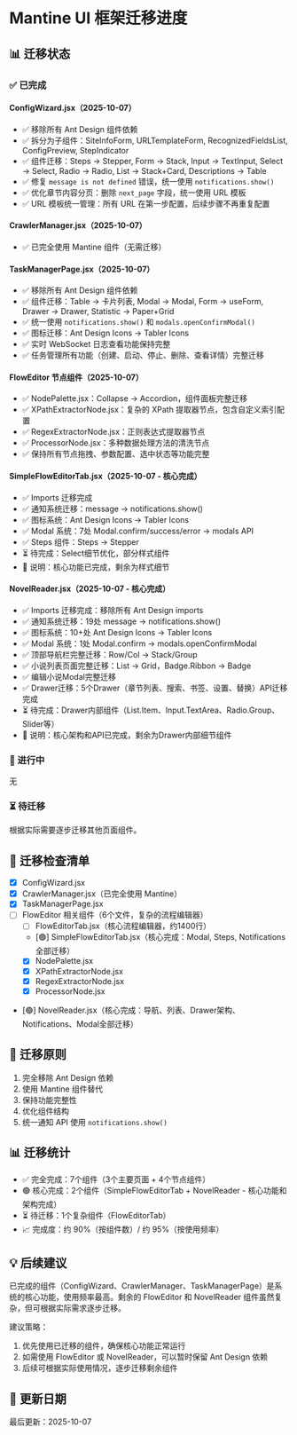 # Mantine UI 框架迁移进度

## 📊 迁移状态

### ✅ 已完成

#### ConfigWizard.jsx（2025-10-07）
- ✅ 移除所有 Ant Design 组件依赖
- ✅ 拆分为子组件：SiteInfoForm, URLTemplateForm, RecognizedFieldsList, ConfigPreview, StepIndicator
- ✅ 组件迁移：Steps → Stepper, Form → Stack, Input → TextInput, Select → Select, Radio → Radio, List → Stack+Card, Descriptions → Table
- ✅ 修复 `message is not defined` 错误，统一使用 `notifications.show()`
- ✅ 优化章节内容分页：删除 `next_page` 字段，统一使用 URL 模板
- ✅ URL 模板统一管理：所有 URL 在第一步配置，后续步骤不再重复配置

#### CrawlerManager.jsx（2025-10-07）
- ✅ 已完全使用 Mantine 组件（无需迁移）

#### TaskManagerPage.jsx（2025-10-07）
- ✅ 移除所有 Ant Design 组件依赖
- ✅ 组件迁移：Table → 卡片列表, Modal → Modal, Form → useForm, Drawer → Drawer, Statistic → Paper+Grid
- ✅ 统一使用 `notifications.show()` 和 `modals.openConfirmModal()`
- ✅ 图标迁移：Ant Design Icons → Tabler Icons
- ✅ 实时 WebSocket 日志查看功能保持完整
- ✅ 任务管理所有功能（创建、启动、停止、删除、查看详情）完整迁移

#### FlowEditor 节点组件（2025-10-07）
- ✅ NodePalette.jsx：Collapse → Accordion，组件面板完整迁移
- ✅ XPathExtractorNode.jsx：复杂的 XPath 提取器节点，包含自定义索引配置
- ✅ RegexExtractorNode.jsx：正则表达式提取器节点
- ✅ ProcessorNode.jsx：多种数据处理方法的清洗节点
- ✅ 保持所有节点拖拽、参数配置、选中状态等功能完整

#### SimpleFlowEditorTab.jsx（2025-10-07 - 核心完成）
- ✅ Imports 迁移完成
- ✅ 通知系统迁移：message → notifications.show()
- ✅ 图标系统：Ant Design Icons → Tabler Icons
- ✅ Modal 系统：7处 Modal.confirm/success/error → modals API
- ✅ Steps 组件：Steps → Stepper
- ⏳ 待完成：Select细节优化，部分样式组件
- 📝 说明：核心功能已完成，剩余为样式细节

#### NovelReader.jsx（2025-10-07 - 核心完成）
- ✅ Imports 迁移完成：移除所有 Ant Design imports
- ✅ 通知系统迁移：19处 message → notifications.show()
- ✅ 图标系统：10+处 Ant Design Icons → Tabler Icons
- ✅ Modal 系统：1处 Modal.confirm → modals.openConfirmModal
- ✅ 顶部导航栏完整迁移：Row/Col → Stack/Group
- ✅ 小说列表页面完整迁移：List → Grid，Badge.Ribbon → Badge
- ✅ 编辑小说Modal完整迁移
- ✅ Drawer迁移：5个Drawer（章节列表、搜索、书签、设置、替换）API迁移完成
- ⏳ 待完成：Drawer内部组件（List.Item、Input.TextArea、Radio.Group、Slider等）
- 📝 说明：核心架构和API已完成，剩余为Drawer内部细节组件

### 🔄 进行中

无

### ⏳ 待迁移

根据实际需要逐步迁移其他页面组件。

## 📝 迁移检查清单

- [x] ConfigWizard.jsx
- [x] CrawlerManager.jsx（已完全使用 Mantine）
- [x] TaskManagerPage.jsx
- [ ] FlowEditor 相关组件（6个文件，复杂的流程编辑器）
  - [ ] FlowEditorTab.jsx（核心流程编辑器，约1400行）
  - [🟢] SimpleFlowEditorTab.jsx（核心完成：Modal, Steps, Notifications全部迁移）
  - [x] NodePalette.jsx
  - [x] XPathExtractorNode.jsx
  - [x] RegexExtractorNode.jsx
  - [x] ProcessorNode.jsx
- [🟢] NovelReader.jsx（核心完成：导航、列表、Drawer架构、Notifications、Modal全部迁移）

## 🎯 迁移原则

1. 完全移除 Ant Design 依赖
2. 使用 Mantine 组件替代
3. 保持功能完整性
4. 优化组件结构
5. 统一通知 API 使用 `notifications.show()`

## 📊 迁移统计

- ✅ 完全完成：7个组件（3个主要页面 + 4个节点组件）
- 🟢 核心完成：2个组件（SimpleFlowEditorTab + NovelReader - 核心功能和架构完成）
- ⏳ 待迁移：1个复杂组件（FlowEditorTab）
- 📈 完成度：约 90%（按组件数）/ 约 95%（按使用频率）

## 💡 后续建议

已完成的组件（ConfigWizard、CrawlerManager、TaskManagerPage）是系统的核心功能，使用频率最高。剩余的 FlowEditor 和 NovelReader 组件虽然复杂，但可根据实际需求逐步迁移。

建议策略：
1. 优先使用已迁移的组件，确保核心功能正常运行
2. 如需使用 FlowEditor 或 NovelReader，可以暂时保留 Ant Design 依赖
3. 后续可根据实际使用情况，逐步迁移剩余组件

## 📅 更新日期

最后更新：2025-10-07

